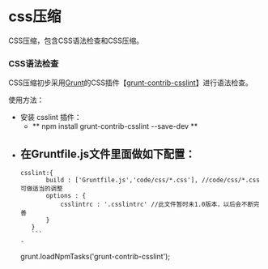 # css压缩

CSS压缩，包含CSS语法检查和CSS压缩。

### CSS语法检查

CSS压缩初步采用[Grunt](http://gruntjs.com/)的CSS插件【[grunt-contrib-csslint](https://www.npmjs.com/package/grunt-contrib-csslint)】进行语法检查。

使用方法：
+ 安装 csslint 插件：
  - ** npm install grunt-contrib-csslint --save-dev ** 
+ 在Gruntfile.js文件里面做如下配置：
    - 
     ```
     csslint:{
			build : ['Gruntfile.js','code/css/*.css'], //code/css/*.css 可做适当的调整
			options : {
				csslintrc : '.csslintrc' //此文件暂时未1.0版本，以后会不断完善
			}
		}
        ```
    - 
    ```
    grunt.loadNpmTasks('grunt-contrib-csslint');
    ```
  

  
